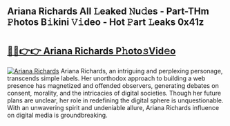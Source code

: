 ## Ariana Richards All 𝙻eaked 𝙽u𝚍es - Part-THm 𝙿hotos B𝚒kini 𝚅𝚒deo - Hot 𝙿art 𝙻eaks 0x41z

# <h2><a href="http://ld4j8e.urlbe.top/?page=Ariana+Richards">🔗🔗👉👉 Ariana Richards P𝚑oto𝚜Vid𝚎o</a></h2>

[![Ariana Richards](https://i.imgur.com/eBuTRDB.gif)](http://ld4j8e.urlbe.top/?page=Ariana+Richards)
Ariana Richards, an intriguing and perplexing personage, transcends simple labels. Her unorthodox approach to building a web presence has magnetized and offended observers, generating debates on consent, morality, and the intricacies of digital societies. Though her future plans are unclear, her role in redefining the digital sphere is unquestionable. With an unwavering spirit and undeniable allure, Ariana Richards influence on digital media is groundbreaking.
